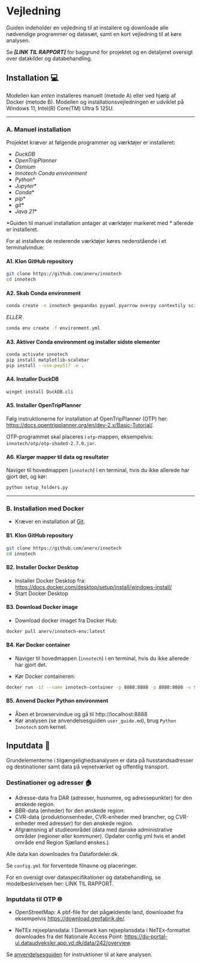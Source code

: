 # Vejledning

Guiden indeholder en vejledning til at installere og downloade alle nødvendige programmer og datasæt, samt en kort vejledning til at køre analysen. 

Se ***[LINK TIL RAPPORT]*** for baggrund for projektet og en detaljeret oversigt over datakilder og databehandling.

## Installation :computer:

Modellen kan *enten* installeres manuelt (metode A) eller ved hjælp af Docker (metode B).
Modellen og installationsvejledningen er udviklet på Windows 11, Intel(R) Core(TM) Ultra 5 125U.

***

### A. Manuel installation

Projektet kræver at følgende programmer og værktøjer er installeret:

- *DuckDB*
- *OpenTripPlanner*
- *Osmium*
- *Innotech Conda environment*
- *Python**
- *Jupyter**
- *Conda**
- *pip**
- *git**
- *Java 21**

*Guiden til manuel installation antager at værktøjer markeret med * allerede er installeret.

For at installere de resterende værktøjer køres nedenstående i et terminalvindue:

#### A1. Klon GitHub repository

````bash
git clone https://github.com/anerv/innotech
cd innotech
````

#### A2. Skab Conda environment
```bash
conda create -n innotech geopandas pyyaml pyarrow overpy contextily scikit-learn h3-py python-duckdb ipykernel osmium-tool
```

*ELLER*

```bash
conda env create -f environment.yml
```

#### A3. Aktiver Conda environment og installer sidste elementer
````bash
conda activate innotech
pip install matplotlib-scalebar
pip install --use-pep517 -e .
````

#### A4. Installer DuckDB
````bash
winget install DuckDB.cli
````

#### A5. Installer OpenTripPlanner

Følg instruktionerne for installation af OpenTripPlanner (OTP) her: https://docs.opentripplanner.org/en/dev-2.x/Basic-Tutorial/.

OTP-programmet skal placeres i ``otp``-mappen, eksempelvis:
``innotech/otp/otp-shaded-2.7.0.jar``.

#### A6. Klargør mapper til data og resultater

Naviger til hovedmappen (``innotech``) i en terminal, hvis du ikke allerede har gjort det, og kør:

````bash
python setup_folders.py
````

***

### B. Installation med Docker

* Kræver en installation af [Git](https://git-scm.com/downloads).

#### B1. Klon GitHub repository

````bash
git clone https://github.com/anerv/innotech
cd innotech
````

#### B2. Installer Docker Desktop

* Installer Docker Desktop fra: https://docs.docker.com/desktop/setup/install/windows-install/
* Start Docker Desktop

#### B3. Download Docker image

* Download docker imaget fra Docker Hub:

```bash
docker pull anerv/innotech-env:latest
```

#### B4. Kør Docker container

* Naviger til hovedmappen (``innotech``) i en terminal, hvis du ikke allerede har gjort det.

* Kør Docker containeren:

```bash
docker run -it --name innotech-container -p 8888:8888 -p 8080:8080 -v ${PWD}:/home/jovyan/work anerv/innotech-env:latest
```

#### B5. Anvend Docker Python environment

* Åben et browservindue og gå til http://localhost:8888
* Kør analysen (se anvendelsesguiden ``user_guide.md``), brug ``Python Innotech`` som kernel.


## Inputdata :file_folder:

Grundelementerne i tilgængelighedsanalysen er data på husstandsadresser og destinationer samt data på vejnetværket og offentlig transport.

### Destinationer og adresser :house:

- Adresse-data fra DAR (adresser, husnumre, og adressepunkter) for den ønskede region.
- BBR-data (enheder) for den ønskede region: 
- CVR-data (produktionsenheder, CVR-enheder med brancher, og CVR-enheder med adresser) for den ønskede region.
- Afgrænsning af studieområdet (data med danske administrative områder (regioner eller kommuner). Opdater config.yml hvis et andet område end Region Sjælland ønskes.). 

Alle data kan downloades fra Datafordeler.dk.

Se ``config.yml`` for forventede filnavne og placeringer.

For en oversigt over dataspecifikationer og databehandling, se modelbeskrivelsen her: LINK TIL RAPPORT.


### Inputdata til OTP :globe_with_meridians:

- OpenStreetMap: A pbf-file for det pågældende land, downloadet fra eksempelvis https://download.geofabrik.de/.

- NeTEx rejseplansdata: I Danmark kan rejseplansdata i NeTEx-formattet downloades fra det Nationale Access Point: https://du-portal-ui.dataudveksler.app.vd.dk/data/242/overview.


Se [anvendelsesguiden](user_guide.md) for instruktioner til at køre analysen.

